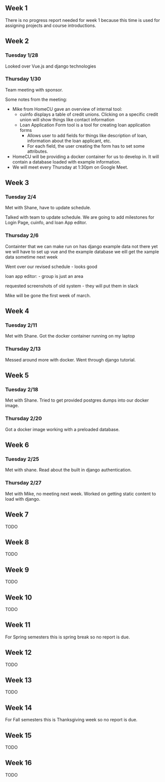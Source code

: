 ## Week 1

There is no progress report needed for week 1 because this time is
used for assigning projects and course introductions.

## Week 2

### Tuesday 1/28
Looked over Vue.js and django technologies

### Thursday 1/30
Team meeting with sponsor.

Some notes from the meeting:
- Mike from HomeCU gave an overview of internal tool:
    - cuinfo displays a table of credit unions. Clicking on a specific credit
    union will show things like contact information
    - Loan Application Form tool is a tool for creating loan application forms
        - Allows user to add fields for things like description of loan, information about the loan applicant, etc.
        - For each field, the user creating the form has to set some attributes.
- HomeCU will be providing a docker container for us to develop in. It will contain a database loaded with example information.
- We will meet every Thursday at 1:30pm on Google Meet.


## Week 3

### Tuesday 2/4
Met with Shane, have to update schedule.

Talked with team to update schedule.
We are going to add milestones for Login Page, cuinfo, and loan App editor.

### Thursday 2/6
Containter that we can make run on
has django
example data not there yet
we will have to set up vue and the example database
we eill get the xample data sometime next week

Went over our revised schedule
    - looks good

loan app editor: 
    - group is just an area

requested screenshots of old system
    - they will put them in slack

Mike will be gone the first week of march.


## Week 4

### Tuesday 2/11
Met with Shane.
Got the docker container running on my laptop

### Thursday 2/13
Messed around more with docker.
Went through django tutorial.

## Week 5

### Tuesday 2/18
Met with Shane.
Tried to get provided postgres dumps into our docker image.

### Thursday 2/20
Got a docker image working with a preloaded database.

## Week 6

### Tuesday 2/25
Met with shane.
Read about the built in django authentication.

### Thursday 2/27
Met with Mike, no meeting next week.
Worked on getting static content to load with django.

## Week 7

TODO

## Week 8

TODO

## Week 9

TODO

## Week 10

TODO

## Week 11

For Spring semesters this is spring break so no report is due.

## Week 12

TODO

## Week 13

TODO

## Week 14

For Fall semesters this is Thanksgiving week so no report is due.

## Week 15

TODO

## Week 16

TODO

